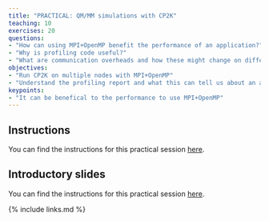 ```yaml
---
title: "PRACTICAL: QM/MM simulations with CP2K"
teaching: 10
exercises: 20
questions:
- "How can using MPI+OpenMP benefit the performance of an application?"
- "Why is profiling code useful?"
- "What are communication overheads and how these might change on different numbers of processes or threads?"
objectives:
- "Run CP2K on multiple nodes with MPI+OpenMP"
- "Understand the profiling report and what this can tell us about an application"
keypoints:
- "It can be benefical to the performance to use MPI+OpenMP"
---
```


## Instructions

You can find the instructions for this practical session [here](../slides/CP2K-instructions.pdf).

## Introductory slides

You can find the instructions for this practical session [here](../slides/CP2K-practical_overview.pdf).

{% include links.md %}


